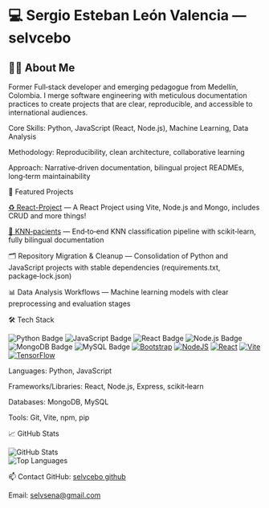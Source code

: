 # 💻 Sergio Esteban León Valencia — selvcebo

## 👨‍💻 About Me
Former Full‑stack developer and emerging pedagogue from Medellín, Colombia. I merge software engineering with meticulous documentation practices to create projects that are clear, reproducible, and accessible to international audiences.

Core Skills: Python, JavaScript (React, Node.js), Machine Learning, Data Analysis

Methodology: Reproducibility, clean architecture, collaborative learning

Approach: Narrative‑driven documentation, bilingual project READMEs, long‑term maintainability

🚀 Featured Projects

[♻ React-Project](https://github.com/selvcebo/React-Project) — A React Project using Vite, Node.js and Mongo, includes CRUD and more things!

[🧬 KNN‑pacients](https://github.com/selvcebo/KNN-pacients) — End‑to‑end KNN classification pipeline with scikit‑learn, fully bilingual documentation

🗂 Repository Migration & Cleanup — Consolidation of Python and JavaScript projects with stable dependencies (requirements.txt, package‑lock.json)

📊 Data Analysis Workflows — Machine learning models with clear preprocessing and evaluation stages

🛠 Tech Stack

![Python Badge](https://img.shields.io/badge/Python-3776AB?style=flat&logo=python&logoColor=white) ![JavaScript Badge](https://img.shields.io/badge/JavaScript-F7DF1E?style=flat&logo=javascript&logoColor=black) ![React Badge](https://img.shields.io/badge/React-20232A?style=flat&logo=react&logoColor=61DAFB) ![Node.js Badge](https://img.shields.io/badge/Node.js-43853D?style=flat&logo=node.js&logoColor=white) ![MongoDB Badge](https://img.shields.io/badge/MongoDB-4EA94B?style=flat&logo=mongodb&logoColor=white) ![MySQL Badge](https://img.shields.io/badge/MySQL-4479A1?style=flat&logo=mysql&logoColor=white) [![Bootstrap](https://img.shields.io/badge/Bootstrap-7952B3?logo=bootstrap&logoColor=fff)](#) [![NodeJS](https://img.shields.io/badge/Node.js-6DA55F?logo=node.js&logoColor=white)](#) [![React](https://img.shields.io/badge/React-%2320232a.svg?logo=react&logoColor=%2361DAFB)](#) [![Vite](https://img.shields.io/badge/Vite-646CFF?logo=vite&logoColor=fff)](#) [![TensorFlow](https://img.shields.io/badge/TensorFlow-ff8f00?logo=tensorflow&logoColor=white)](#)

Languages: Python, JavaScript

Frameworks/Libraries: React, Node.js, Express, scikit‑learn

Databases: MongoDB, MySQL

Tools: Git, Vite, npm, pip

📈 GitHub Stats

![GitHub Stats](https://github-readme-stats.vercel.app/api?username=selvcebo&show_icons=true&theme=tokyonight&cache_seconds=86400)  
![Top Languages](https://github-readme-stats.vercel.app/api/top-langs/?username=selvcebo&layout=compact&theme=tokyonight&cache_seconds=86400)


📫 Contact
GitHub: [selvcebo github](github.com/selvcebo)

Email: selvsena@gmail.com

